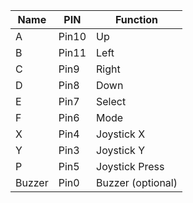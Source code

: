 |  Name | PIN  |  Function |
|---|---|---|
| A  | Pin10  |  Up |
| B | Pin11  |  Left | 
| C |  Pin9 |  Right |
| D | Pin8  |  Down |
| E | Pin7  |  Select |
| F |  Pin6 |  Mode |
| X |  Pin4 | Joystick X  |
| Y | Pin3  | Joystick Y |
| P |  Pin5 | Joystick Press  |
| Buzzer |  Pin0 |  Buzzer (optional) |
